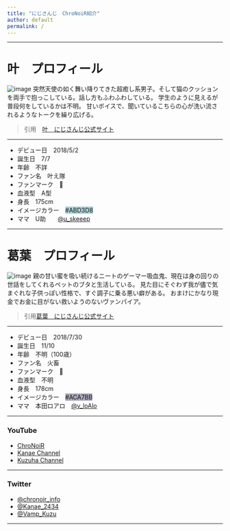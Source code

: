 ```yaml
---
title: "にじさんじ　ChroNoiR紹介"
author: default
permalink: /
---
```




-----------
# 叶　プロフィール

![image](https://cdn.wikiwiki.jp/to/w/nijisanji/%E5%8F%B6/::ref/kanae_keyvisual.jpg?rev=8cb5e3a08dff9dcdb2ea5e2383a4294c&t=20200830184038)
突然天使の如く舞い降りてきた超癒し系男子。そして猫のクッションを両手で抱っこしている。話し方もふわふわしている。
学生のように見えるが普段何をしているかは不明。
甘いボイスで、聞いているこちらの心が洗い流されるようなトークを繰り広げる。　　

> 引用　[叶　にじさんじ公式サイト](https://www.nijisanji.jp/members/kanae)



----------

- デビュー日　2018/5/2
- 誕生日　7/7
- 年齢　不詳
- ファン名　叶え隊
- ファンマーク　🔫
- 血液型　A型
- 身長　175cm
- イメージカラー　<span style="background-color:#abd3d8">#ABD3D8</span>
- ママ　U助　　[@u_skeeep](https://twitter.com/u_skeeep)



-----------
# 葛葉　プロフィール

![image](https://images.microcms-assets.io/assets/08e9ffa2c9d94cf88900071dfa1879e9/5f8be0eaaed34ad39cbe46d4c6b4a2fe/liver-full-body_Kuzuha.png)
親の甘い蜜を吸い続けるニートのゲーマー吸血鬼、現在は身の回りの世話をしてくれるペットのブタと生活している。
見た目にそぐわず我が儘で気まぐれな子供っぽい性格で、すぐ調子に乗る悪い癖がある。
おまけにかなり現金でお金に目がない救いようのないヴァンパイア。

> 引用[葛葉　にじさんじ公式サイト](https://www.nijisanji.jp/members/kuzuha)



-----------

- デビュー日　2018/7/30
- 誕生日　11/10
- 年齢　不明（100歳）
- ファン名　火畜
- ファンマーク　🎲
- 血液型　不明
- 身長　178cm
- イメージカラー　<span style="background-color:#aca7bb">#ACA7BB</span>
- ママ　本田ロアロ　[@v_loAlo](https://twitter.com/v_loAlo?ref_src=twsrc%5Egoogle%7Ctwcamp%5Eserp%7Ctwgr%5Eauthor)



-----------
### YouTube
- [ChroNoiR](https://www.youtube.com/channel/UCz6vnIbgiqFT9xUcD6Bp65Q)
- [Kanae Channel](https://www.youtube.com/channel/UCspv01oxUFf_MTSipURRhkA)
- [Kuzuha Channel](https://www.youtube.com/channel/UCSFCh5NL4qXrAy9u-u2lX3g)



-----------
### Twitter
- [@chronoir_info](https://twitter.com/chronoir_info)
- [@Kanae_2434](https://twitter.com/Kanae_2434)
- [@Vamp_Kuzu](https://twitter.com/Vamp_Kuzu)



-----------


